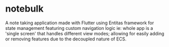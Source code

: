 # notebulk

 A note taking application made with Flutter using Entitas framework for state management featuring custom navigation logic ie: whole app is a 'single screen' that handles different view modes; allowing for easily adding or removing features due to the decoupled nature of ECS.

